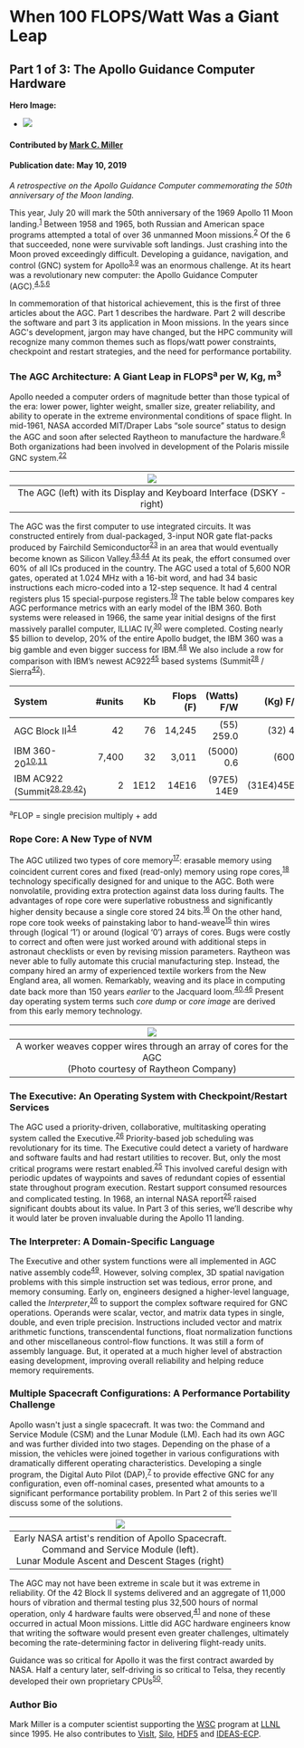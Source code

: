 # When 100 FLOPS/Watt Was a Giant Leap
## Part 1 of 3: The Apollo Guidance Computer Hardware

**Hero Image:**

- <a href='https://raw.githubusercontent.com/betterscientificsoftware/images/blog_agc_part1/Blog_AGCPart1_profile_fullres.jpg'><img src='https://raw.githubusercontent.com/betterscientificsoftware/images/blog_agc_part1/Blog_AGCPart1_profile.jpg' /></a>

#### Contributed by [Mark C. Miller](https://github.com/markcmiller86)
#### Publication date: May 10, 2019

*A retrospective on the Apollo Guidance Computer commemorating the 50th anniversary of the Moon landing.*

This year, July 20 will mark the 50th anniversary of the 1969 Apollo 11 Moon landing.<sup>[1]</sup> Between 1958 and 1965, both Russian and American space programs  attempted a total of over 36 unmanned Moon missions.<sup>[2]</sup> Of the 6 that succeeded, none were survivable soft landings. Just crashing into the Moon proved exceedingly difficult. Developing a guidance, navigation, and control (GNC) system for Apollo<sup>[3],[9]</sup> was an enormous challenge. At its heart was a revolutionary new computer: the Apollo Guidance Computer (AGC).<sup>[4],[5],[6]</sup>

In commemoration of that historical achievement, this is the first of three articles about the AGC. Part 1 describes the hardware. Part 2 will describe the software and part 3 its application in Moon missions. In the years since AGC's development, jargon may have changed, but the HPC community will recognize many common themes such as flops/watt power constraints, checkpoint and restart strategies, and the need for performance portability.

### The AGC Architecture: A Giant Leap in FLOPS<sup>a</sup> per W, Kg, m<sup>3</sup> 

Apollo needed a computer orders of magnitude better than those typical of the era: lower power, lighter weight, smaller size, greater reliability, and ability to operate in the extreme environmental conditions of space flight. In mid-1961, NASA accorded MIT/Draper Labs “sole source” status to design the AGC and soon after selected Raytheon to manufacture the hardware.<sup>[6]</sup> Both organizations had been involved in development of the Polaris missile GNC system.<sup>[22]</sup>

| ![](https://raw.githubusercontent.com/betterscientificsoftware/images/blog_agc_part1/Blog_AGCPart1_computer.png) |
|:---:|
| The AGC (left) with its Display and Keyboard Interface (DSKY - right) |

The AGC was the first computer to use integrated circuits. It was constructed entirely from dual-packaged, 3-input NOR gate flat-packs produced by Fairchild Semiconductor<sup>[23]</sup> in an area that would eventually become known as Silicon Valley.<sup>[43],[44]</sup> At its peak, the effort consumed over 60% of all ICs produced in the country. The AGC used a total of 5,600 NOR gates, operated at 1.024 MHz with a 16-bit word, and had 34 basic instructions each micro-coded into a 12-step sequence. It had 4 central registers plus 15 special-purpose registers.<sup>[19]</sup> The table below compares key AGC performance metrics with an early model of the IBM 360. Both systems were released in 1966, the same year initial designs of the first massively parallel computer, ILLIAC IV,<sup>[30]</sup> were completed. Costing nearly $5 billion to develop, 20% of the entire Apollo budget, the IBM 360 was a big gamble and even bigger success for IBM.<sup>[48]</sup> We also include a row for comparison with IBM’s newest AC922<sup>[45]</sup> based systems (Summit<sup>[28]</sup> / Sierra<sup>[42]</sup>).

|System|#units|Kb|Flops (F)|(Watts) F/W|(Kg) F/Kg|(m<sup>3</sup>) F/m<sup>3</sup>|
|:---|---:|---:|---:|---:|---:|---:|
|AGC Block II<sup>[14]</sup>|42|76|14,245|(55) 259.0|(32) 445|(00.03) 50000|
|IBM 360-20<sup>[10],[11]</sup>|7,400|32|3,011|(5000) 0.6|(600) 5|(30.00) 100|
|IBM AC922 (Summit<sup>[28],[29],[42]</sup>)|2|1E12|14E16|(97E5) 14E9|(31E4)45E10|(930) 15E13|

<sup>a</sup>FLOP = single precision multiply + add

### Rope Core: A New Type of NVM

The AGC utilized two types of core memory<sup>[17]</sup>: erasable memory using coincident current cores and fixed (read-only) memory using rope cores,<sup>[18]</sup> technology specifically designed for and unique to the AGC. Both were nonvolatile, providing extra protection against data loss during faults. The advantages of rope core were superlative robustness and significantly higher density because a single core stored 24 bits.<sup>[16]</sup> On the other hand, rope core took weeks of painstaking labor to hand-weave<sup>[15]</sup> thin wires through (logical ‘1’) or around (logical ‘0’) arrays of cores. Bugs were costly to correct and often were just worked around with additional steps in astronaut checklists or even by revising mission parameters. Raytheon was never able to fully automate this crucial manufacturing step. Instead, the company hired an army of experienced textile workers from the New England area, all women. Remarkably, weaving and its place in computing date back more than 150 years *earlier* to the Jacquard loom.<sup>[40],[46]</sup> Present day operating system terms such *core dump* or *core image* are derived from this early memory technology.

 
| ![](https://raw.githubusercontent.com/betterscientificsoftware/images/blog_agc_part1/Blog_AGCPart1_RaytheonWorker.jpg) |
|:---:|
| A worker weaves copper wires through an array of cores for the AGC<br>(Photo courtesy of Raytheon Company) |

### The Executive: An Operating System with Checkpoint/Restart Services
The AGC used a priority-driven, collaborative, multitasking operating system called the Executive.<sup>[26]</sup> Priority-based job scheduling was revolutionary for its time. The Executive could detect a variety of hardware and software faults and had restart utilities to recover. But, only the most critical programs were restart enabled.<sup>[25]</sup> This involved careful design with periodic updates of waypoints and saves of redundant copies of essential state throughout program execution. Restart support consumed resources and complicated testing. In 1968, an internal NASA report<sup>[25]</sup> raised significant doubts about its value. In Part 3 of this series, we’ll describe why it would later be proven invaluable during the Apollo 11 landing.

### The Interpreter: A Domain-Specific Language
The Executive and other system functions were all implemented in AGC native assembly code<sup>[49]</sup>. However, solving complex, 3D spatial navigation problems with this simple instruction set was tedious, error prone, and memory consuming. Early on, engineers designed a higher-level language, called the *Interpreter*,<sup>[26]</sup> to support the complex software required for GNC operations. Operands were scalar, vector, and matrix data types in single, double, and even triple precision. Instructions included vector and matrix arithmetic functions, transcendental functions, float normalization functions and other miscellaneous control-flow functions. It was still a form of assembly language. But, it operated at a much higher level of abstraction easing development, improving overall reliability and helping  reduce memory requirements.

### Multiple Spacecraft Configurations: A Performance Portability Challenge
Apollo wasn't just a single spacecraft. It was two: the Command and Service Module (CSM) and the Lunar Module (LM). Each had its own AGC and was further divided into two stages. Depending on the phase of a mission, the vehicles were joined together in various configurations with dramatically different operating characteristics. Developing a single program, the Digital Auto Pilot (DAP),<sup>[7]</sup> to provide effective GNC for any configuration, even off-nominal cases, presented what amounts to a significant performance portability problem. In Part 2 of this series we'll discuss some of the solutions.

| ![](https://raw.githubusercontent.com/betterscientificsoftware/images/blog_agc_part1/Blog_AGCPart1_CSM_and_LM.png) |
|:---:|
| Early NASA artist's rendition of Apollo Spacecraft.<br>Command and Service Module (left).<br>Lunar Module Ascent and Descent Stages (right)|

The AGC may not have been extreme in scale but it was extreme in reliability. Of the 42 Block II systems delivered and an aggregate of 11,000 hours of vibration and thermal testing plus 32,500 hours of normal operation, only 4 hardware faults were observed,<sup>[41]</sup> and none of these occurred in actual Moon missions. Little did AGC hardware engineers know that writing the software would present even greater challenges, ultimately becoming the rate-determining factor in delivering flight-ready units.

Guidance was so critical for Apollo it was the first contract awarded by NASA. Half a century later,
self-driving is so critical to Telsa, they recently developed their own proprietary CPUs<sup>[50]</sup>.

### Author Bio

Mark Miller is a computer scientist supporting the
[WSC](https://wci.llnl.gov/about-us/weapon-simulation-and-computing)
program at [LLNL](https://www.llnl.gov) since 1995.
He also contributes to [VisIt](https://wci.llnl.gov/simulation/computer-codes/visit),
[Silo](https://wci.llnl.gov/simulation/computer-codes/silo),
[HDF5](https://www.hdfgroup.org) and
[IDEAS-ECP](https://ideas-productivity.org/ideas-ecp/).

[1]: https://www.nasa.gov/mission_pages/apollo/missions/apollo11.html
[2]: https://en.wikipedia.org/wiki/Moon_landing
[3]: https://en.wikipedia.org/wiki/Apollo_PGNCS
[4]: ftp://ssh.esac.esa.int/pub/ekuulker/Apollo15/The-Apollo-Guidance-Computer-Architecture-and-Operation.pdf
[5]: https://en.wikipedia.org/wiki/Apollo_Guidance_Computer
[6]: https://youtu.be/YIBhPsyYCiM
[7]: https://pdfs.semanticscholar.org/0d44/2a1b41da2ccbffeda8aa2e1a7c2417ac71e0.pdf
[9]: https://www.ibiblio.org/apollo/hrst/archive/1713.pdf
[10]: https://en.wikipedia.org/wiki/IBM_System/360_Model_20
[11]: http://www.bitsavers.org/pdf/ibm/360/fe/GC22-6820-12_System_360_Installation_Manual_Physical_Planning.pdf
[14]: https://www.ibiblio.org/apollo/klabs/history/history_docs/r713.pdf
[15]: https://youtu.be/P12r8DKHsak
[16]: ftp://ssh.esac.esa.int/pub/ekuulker/Apollo15/The-Apollo-Guidance-Computer-Architecture-and-Operation.pdf
[17]: https://en.wikipedia.org/wiki/Magnetic-core_memory
[18]: https://en.wikipedia.org/wiki/Core_rope_memory
[19]: https://youtu.be/xx7Lfh5SKUQ
[22]: https://www.computerhistory.org/revolution/real-time-computing/6/128/529
[23]: https://en.wikipedia.org/wiki/Fairchild_Semiconductor
[25]: https://www.ibiblio.org/apollo/hrst/archive/1033.pdf
[26]: ftp://ssh.esac.esa.int/pub/ekuulker/Apollo15/The-Apollo-Guidance-Computer-Architecture-and-Operation.pdf
[28]: https://www.ornl.gov/news/ornl-launches-summit-supercomputer
[29]: https://www.top500.org/green500/list/2018/11/
[30]: https://en.wikipedia.org/wiki/ILLIAC_IV
[40]: https://en.wikipedia.org/wiki/Jacquard_loom#Importance_in_computing
[41]: https://www.ibiblio.org/apollo/klabs/history/history_docs/r713.pdf
[42]: https://hpc.llnl.gov/hardware/platforms/sierra
[43]: https://www.computerworld.com/article/2525898/app-development/nasa-s-apollo-technology-has-changed-history.html
[44]: https://airandspace.si.edu/stories/editorial/apollo-guidance-computer-and-first-silicon-chips
[45]: https://www.ibm.com/us-en/marketplace/power-systems-ac922
[46]: http://www.computersciencelab.com/ComputerHistory/HistoryPt2.htm
[47]: https://youtu.be/P12r8DKHsak?t=35
[48]: https://www.telegraph.co.uk/technology/news/10719418/IBMs-5bn-gamble-revolutionary-computer-turns-50.html
[49]: https://www.ibiblio.org/apollo/assembly_language_manual.html
[50]: https://www.theverge.com/2019/4/22/18511594/tesla-new-self-driving-chip-is-here-and-this-is-your-best-look-yet

<!---
Image copyright source info…
  Two are public domain...
      * https://commons.wikimedia.org/wiki/File:NASA_spacecraft_comparison.jpg
      * https://en.wikipedia.org/wiki/Apollo_Guidance_Computer#/media/File:Agc_view.jpg
  The Raytheon image I received approval email from Raytheon customer relations
--->

<!---
Publish: preview
Categories: performance
Topics: high-performance computing, performance portability
Tags: bssw-blog-article
Level: 2
Prerequisites: default
Aggregate: none
--->
